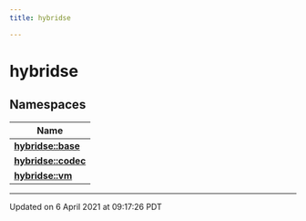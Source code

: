 ```yaml
---
title: hybridse

---
```

# hybridse

## Namespaces

| Name           |
| -------------- |
| **[hybridse::base](/hybridse/usage/api/c++/Namespaces/namespacehybridse_1_1base.md)**  |
| **[hybridse::codec](/hybridse/usage/api/c++/Namespaces/namespacehybridse_1_1codec.md)**  |
| **[hybridse::vm](/hybridse/usage/api/c++/Namespaces/namespacehybridse_1_1vm.md)**  |






-------------------------------

Updated on  6 April 2021 at 09:17:26 PDT